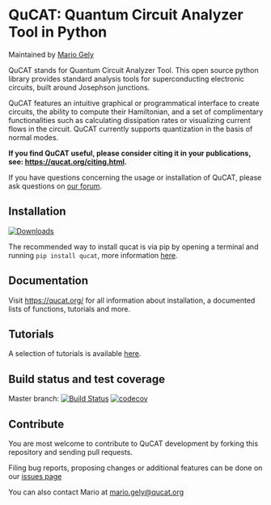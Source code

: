 QuCAT: Quantum Circuit Analyzer Tool in Python
==============================================

Maintained by [Mario Gely](https://github.com/mgely)

QuCAT stands for Quantum Circuit Analyzer Tool. This open source python library provides standard analysis tools for superconducting electronic circuits, built around Josephson junctions.

QuCAT features an intuitive graphical or programmatical interface to create circuits, the ability to compute their Hamiltonian, and a set of complimentary functionalities such as calculating dissipation rates or visualizing current flows in the circuit. QuCAT currently supports quantization in the basis of normal modes.

**If you find QuCAT useful, please consider citing it in your publications, see: https://qucat.org/citing.html.**

If you have questions concerning the usage or installation of QuCAT, please ask questions on [our forum](https://groups.google.com/forum/#!forum/qucat).

Installation
------------

[![Downloads](https://pepy.tech/badge/qucat)](https://pepy.tech/project/qucat)

The recommended way to install qucat is via pip by opening a terminal and running ``pip install qucat``, more information [here](https://qucat.org/installation.html).

Documentation
------------------

Visit https://qucat.org/ for all information about installation, a documented lists of functions, tutorials and more.

Tutorials
---------

A selection of tutorials is available [here](https://qucat.org/tutorials/tutorials.html).

Build status and test coverage
------------------------------

Master branch: 
[![Build Status](https://travis-ci.com/qucat/qucat.svg?branch=master)](https://travis-ci.com/qucat/qucat)
[![codecov](https://codecov.io/gh/qucat/qucat/branch/master/graph/badge.svg)](https://codecov.io/gh/qucat/qucat)

Contribute
----------

You are most welcome to contribute to QuCAT development by forking this
repository and sending pull requests.

Filing bug reports, proposing changes or additional features can be done on our
[issues page](https://github.com/qucat/qucat/issues/new/choose)

You can also contact Mario at mario.gely@qucat.org
 